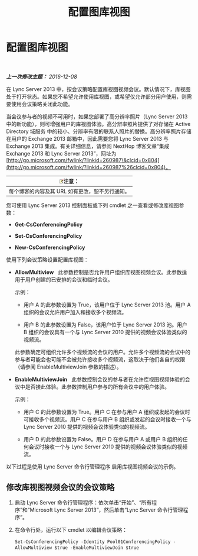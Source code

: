 ﻿---
title: 配置图库视图
TOCTitle: 配置图库视图
ms:assetid: 4a609178-47d8-4682-ac8d-29f882801924
ms:mtpsurl: https://technet.microsoft.com/zh-cn/library/JJ204871(v=OCS.15)
ms:contentKeyID: 49312757
ms.date: 12/10/2016
mtps_version: v=OCS.15
ms.translationtype: HT
---

# 配置图库视图

 

_**上一次修改主题：** 2016-12-08_

在 Lync Server 2013 中，按会议策略配置库视图视频会议。默认情况下，库视图处于打开状态。如果您不希望允许使用库视图，或希望仅允许部分用户使用，则需要使用会议策略关闭此功能。

当会议参与者的视频不可用时，如果您部署了高分辨率照片（Lync Server 2013 中的新功能），则可增强用户的库视图体验。高分辨率照片提供了对存储在 Active Directory 域服务 中的较小、分辨率有限的联系人照片的替换。高分辨率照片存储在用户的 Exchange 2013 邮箱中，因此需要您将 Lync Server 2013 与 Exchange 2013 集成。有关详细信息，请参阅 NextHop 博客文章“集成 Exchange 2013 和 Lync Server 2013”，网址为 [http://go.microsoft.com/fwlink/?linkid=260987\&clcid=0x804](http://go.microsoft.com/fwlink/?linkid=260987%26clcid=0x804)。

<table>
<thead>
<tr class="header">
<th><img src="images/Dn783119.note(OCS.15).gif" title="note" alt="note" />注意：</th>
</tr>
</thead>
<tbody>
<tr class="odd">
<td>每个博客的内容及其 URL 如有更改，恕不另行通知。</td>
</tr>
</tbody>
</table>


您可使用 Lync Server 2013 控制面板或下列 cmdlet 之一查看或修改库视图参数：

  - **Get-CsConferencingPolicy**

  - **Set-CsConferencingPolicy**

  - **New-CsConferencingPolicy**

使用下列会议策略设置配置库视图：

  - **AllowMultiview**   此参数控制是否允许用户组织库视图视频会议。此参数适用于用户创建的已安排的会议和临时会议。
    
    示例：
    
      - 用户 A 的此参数设置为 True，该用户位于 Lync Server 2013 池。用户 A 组织的会议允许用户加入和接收多个视频流。
    
      - 用户 B 的此参数设置为 False，该用户位于 Lync Server 2013 池。用户 B 组织的会议具有一个与 Lync Server 2010 提供的视频会议体验类似的视频流。
    
    此参数确定可组织允许多个视频流的会议的用户。允许多个视频流的会议中的参与者可能会也可能不会被允许接收多个视频流，这取决于他们各自的权限（请参阅 EnableMultiviewJoin 参数的描述）。

  - **EnableMultiviewJoin**   此参数控制会议的参与者在允许库视图视频体验的会议中是否接此体验。此参数控制用户参与的所有会议中的用户体验。
    
    示例：
    
      - 用户 C 的此参数设置为 True。用户 C 在参与用户 A 组织或发起的会议时可接收多个视频流。用户 C 在参与用户 B 组织或发起的会议时接收一个与 Lync Server 2010 提供的视频会议体验类似的视频流。
    
      - 用户 D 的此参数设置为 False。用户 D 在参与用户 A 或用户 B 组织的任何会议时接收一个与 Lync Server 2010 提供的视频会议体验类似的视频流。

以下过程是使用 Lync Server 命令行管理程序 启用库视图视频会议的示例。

## 修改库视图视频会议的会议策略

1.  启动 Lync Server 命令行管理程序：依次单击“开始”、“所有程序”和“Microsoft Lync Server 2013”，然后单击“Lync Server 命令行管理程序”。

2.  在命令行处，运行以下 cmdlet 以编辑会议策略：
    
        Set-CsConferencingPolicy -Identity Pool01ConferencingPolicy -AllowMultiview $true -EnableMultiviewJoin $true

